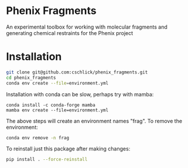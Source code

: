 # Phenix Fragments
An experimental toolbox for working with molecular fragments and generating chemical restraints for the Phenix project


# Installation
```bash
git clone git@github.com:cschlick/phenix_fragments.git
cd phenix_fragments
conda env create --file=environment.yml
```

Installation with conda can be slow, perhaps try with mamba:
```
conda install -c conda-forge mamba
mamba env create --file=environment.yml
```

The above steps will create an environment names "frag". To remove the environment:
```bash
conda env remove -n frag
```

To reinstall just this package after making changes:
```bash
pip install . --force-reinstall
```
